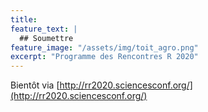 ```yaml
---
title: 
feature_text: |
  ## Soumettre
feature_image: "/assets/img/toit_agro.png"
excerpt: "Programme des Rencontres R 2020"
---
```


Bientôt via [http://rr2020.sciencesconf.org/](http://rr2020.sciencesconf.org/)
